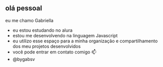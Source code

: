 ## olá pessoal 
eu me chamo Gabriella 

- eu estou estudando no alura
- estou me desenvolvendo na linguagem Javascript 
- eu utilizo esse espaço para a minha organização e compartilhamento dos meu projetos desenvolvidos
- você pode entrar em contato comigo 📫 
- @bygabsv

